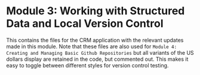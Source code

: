 # Module 3: Working with Structured Data and Local Version Control
 
This contains the files for the CRM application with the relevant updates 
made in this module. Note that these files are also used for
`Module 4: Creating and Managing Basic Github Repositories` but all
variants of the US dollars display are retained in the code, but commented
out. 
This makes it easy to toggle between different styles for version
control testing.
